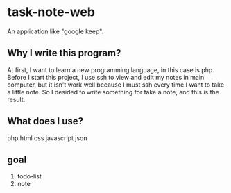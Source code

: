 # task-note-web
An application like "google keep".

## Why I write this program?
At first, I want to learn a new programming language, in this case is php.
Before I start this project, I use ssh to view and edit my notes in main computer,
but it isn't work well because I must ssh every time I want to take a little note.
So I desided to write something for take a note, and this is the result.

## What does I use?
php html css javascript json

## goal 
1. todo-list
2. note
